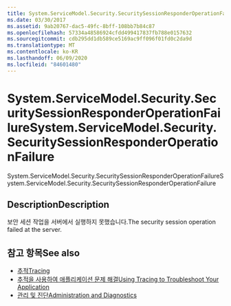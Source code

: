```yaml
---
title: System.ServiceModel.Security.SecuritySessionResponderOperationFailure
ms.date: 03/30/2017
ms.assetid: 9ab20767-dac5-49fc-8bff-108bb7b84c87
ms.openlocfilehash: 57334a48586924cfdd499417837fb788e0157632
ms.sourcegitcommit: cdb295dd1db589ce5169ac9ff096f01fd0c2da9d
ms.translationtype: MT
ms.contentlocale: ko-KR
ms.lasthandoff: 06/09/2020
ms.locfileid: "84601480"
---
```

# <a name="systemservicemodelsecuritysecuritysessionresponderoperationfailure"></a><span data-ttu-id="ba09f-102">System.ServiceModel.Security.SecuritySessionResponderOperationFailure</span><span class="sxs-lookup"><span data-stu-id="ba09f-102">System.ServiceModel.Security.SecuritySessionResponderOperationFailure</span></span>
<span data-ttu-id="ba09f-103">System.ServiceModel.Security.SecuritySessionResponderOperationFailure</span><span class="sxs-lookup"><span data-stu-id="ba09f-103">System.ServiceModel.Security.SecuritySessionResponderOperationFailure</span></span>  
  
## <a name="description"></a><span data-ttu-id="ba09f-104">Description</span><span class="sxs-lookup"><span data-stu-id="ba09f-104">Description</span></span>  
 <span data-ttu-id="ba09f-105">보안 세션 작업을 서버에서 실행하지 못했습니다.</span><span class="sxs-lookup"><span data-stu-id="ba09f-105">The security session operation failed at the server.</span></span>  
  
## <a name="see-also"></a><span data-ttu-id="ba09f-106">참고 항목</span><span class="sxs-lookup"><span data-stu-id="ba09f-106">See also</span></span>

- [<span data-ttu-id="ba09f-107">추적</span><span class="sxs-lookup"><span data-stu-id="ba09f-107">Tracing</span></span>](index.md)
- [<span data-ttu-id="ba09f-108">추적을 사용하여 애플리케이션 문제 해결</span><span class="sxs-lookup"><span data-stu-id="ba09f-108">Using Tracing to Troubleshoot Your Application</span></span>](using-tracing-to-troubleshoot-your-application.md)
- [<span data-ttu-id="ba09f-109">관리 및 진단</span><span class="sxs-lookup"><span data-stu-id="ba09f-109">Administration and Diagnostics</span></span>](../index.md)
